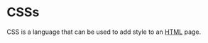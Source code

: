 # CSSs















CSS is a language that can be used to add style to an [HTML](/wiki/HTML) page.